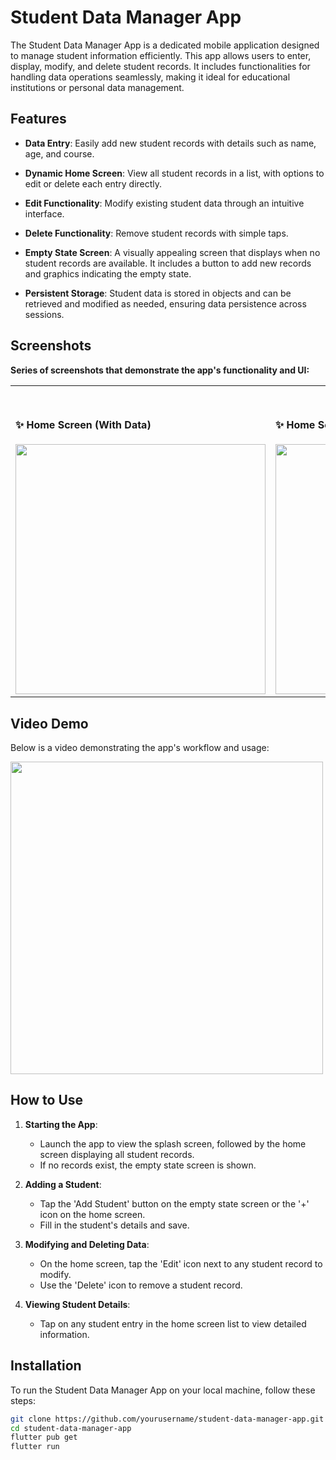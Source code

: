 # Student Data Manager App

The Student Data Manager App is a dedicated mobile application designed to manage student information efficiently. This app allows users to enter, display, modify, and delete student records. It includes functionalities for handling data operations seamlessly, making it ideal for educational institutions or personal data management.

## Features

- **Data Entry**: Easily add new student records with details such as name, age, and course.

- **Dynamic Home Screen**: View all student records in a list, with options to edit or delete each entry directly.

- **Edit Functionality**: Modify existing student data through an intuitive interface.

- **Delete Functionality**: Remove student records with simple taps.

- **Empty State Screen**: A visually appealing screen that displays when no student records are available. It includes a button to add new records and graphics indicating the empty state.

- **Persistent Storage**: Student data is stored in objects and can be retrieved and modified as needed, ensuring data persistence across sessions.

## Screenshots

**Series of screenshots that demonstrate the app's functionality and UI:**  
<table style="border-collapse: collapse; width: 100%;">
<tr>
<th colspan="4" style="text-align: center; border: 0;">Screenshots</th>
</tr>
<tr>
<td style="width: 250px; border: 0;">

#### ✨ Home Screen (With Data)
<img src="screenshots/home_with_data.png" height="400em" />

</td>
<td style="width: 220px; border: 0;">

#### ✨ Home Screen (Empty)
<img src="screenshots/home_empty.png" height="400em" />

</td>
<td style="width: 220px; border: 0;">

#### ✨ Data Entry Screen
<img src="screenshots/data_entry.png" height="400em" />

</td>
<td style="width: 220px; border: 0;">

#### ✨ Edit Data Screen
<img src="screenshots/edit_data.png" height="400em" />

</td>
</tr>
</table>

## Video Demo

Below is a video demonstrating the app's workflow and usage:

<img src="screenshots/app_overview.gif" height="500em" />

## How to Use

1. **Starting the App**:
    - Launch the app to view the splash screen, followed by the home screen displaying all student records.
    - If no records exist, the empty state screen is shown.

2. **Adding a Student**:
    - Tap the 'Add Student' button on the empty state screen or the '+' icon on the home screen.
    - Fill in the student's details and save.

3. **Modifying and Deleting Data**:
    - On the home screen, tap the 'Edit' icon next to any student record to modify.
    - Use the 'Delete' icon to remove a student record.

4. **Viewing Student Details**:
    - Tap on any student entry in the home screen list to view detailed information.

## Installation

To run the Student Data Manager App on your local machine, follow these steps:

```bash
git clone https://github.com/yourusername/student-data-manager-app.git
cd student-data-manager-app
flutter pub get
flutter run
